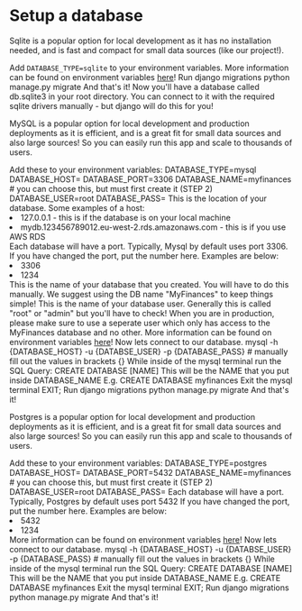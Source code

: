 # Setup a database

<tabs id="setup-database">
    <tab title="Sqlite">
        <p>Sqlite is a popular option for local development as it has <control>no installation needed</control>,
        and is fast and compact for small data sources (like our project!).
        </p>
        <procedure title="Installation">
            <step>
                Add <code>DATABASE_TYPE=sqlite</code> to your environment variables.
                <tip>
                    More information can be found on environment variables
                    <a href="Setup-environment-variables.md">here</a>!
                </tip>
            </step>
            <step>
                Run django migrations
                <code-block lang="shell">
                    python manage.py migrate
                </code-block>
            </step>
        </procedure>
        And that's it! Now you'll have a database called db.sqlite3 in your root directory.
        You can connect to it with the required sqlite drivers manually - but django will do this for you!
    </tab>
    <tab title="Mysql">
        <p>
            MySQL is a popular option for local development and production deployments as it is <control>efficient</control>,
            and is a great fit for small data sources and also large sources! So you can easily run this app and scale to
            thousands of users.
        </p>
        <procedure title="Installation">
            <step>
                Add these to your environment variables:
                <code-block>
                    DATABASE_TYPE=mysql
                    DATABASE_HOST=
                    DATABASE_PORT=3306
                    DATABASE_NAME=myfinances # you can choose this, but must first create it (STEP 2)
                    DATABASE_USER=root
                    DATABASE_PASS=
                </code-block>
                <deflist collapsible="true" default-state="collapsed" type="wide">
                    <def title="DATABASE_HOST" id="db-host">
                        This is the location of your database. Some examples of a host:
                        <list>
                            <li>127.0.0.1 - this is if the database is on your local machine</li>
                            <li>mydb.123456789012.eu-west-2.rds.amazonaws.com - this is if you use AWS RDS</li>
                        </list>
                    </def>
                    <def title="DATABASE_PORT">
                        Each database will have a port. Typically, Mysql by default uses port <control>3306</control>.
                        If you have changed the port, put the number here. Examples are below:
                        <list>
                            <li>3306</li>
                            <li>1234</li>
                        </list>
                    </def>
                    <def title="DATABASE_NAME" id="db-name">
                        This is the name of your database that you created. You will have to do this manually.
                        <tip>We suggest using the DB name "MyFinances" to keep things simple!</tip>
                    </def>
                    <def title="DATABASE_USER" id="db-user">
                        This is the name of your database user. Generally this is called "root" or "admin" but you'll have to check!
                        <tip>
                            When you are in production, please make sure to use a seperate user which only has access
                            to the MyFinances database and no other.
                        </tip>
                    </def>
                </deflist>
                <tip>
                    More information can be found on environment variables
                    <a href="Setup-environment-variables.md">here</a>!
                </tip>
            </step>
            <step>
                Now lets connect to our database.
                <code-block lang="shell" prompt=">>>">
                    mysql -h {DATABASE_HOST} -u {DATABSE_USER} -p {DATABASE_PASS} # manually fill out the values in brackets {}
                </code-block>
            </step>
            <step>
                While <control>inside of the mysql terminal</control> run the SQL Query:
                <code-block lang="SQL">
                    CREATE DATABASE [NAME]
                </code-block>
                <tip>
                    This will be the NAME that you put inside <path>DATABASE_NAME</path>
                    E.g.
                    <code-block lang="sql">
                        CREATE DATABASE myfinances
                    </code-block>
                </tip>
            </step>
            <step>
                Exit the mysql terminal
                <code-block lang="sql">
                    EXIT;
                </code-block>
            </step>
            <step>
                Run django migrations
                <code-block lang="shell">
                    python manage.py migrate
                </code-block>
            </step>
        </procedure>
        And that's it!
    </tab>
    <tab title="Postgresql">
        <p>
            Postgres is a popular option for local development and production deployments as it is <control>efficient</control>,
            and is a great fit for small data sources and also large sources! So you can easily run this app and scale to
            thousands of users.
        </p>
        <procedure title="Installation">
            <step>
                Add these to your environment variables:
                <code-block>
                    DATABASE_TYPE=postgres
                    DATABASE_HOST=
                    DATABASE_PORT=5432
                    DATABASE_NAME=myfinances # you can choose this, but must first create it (STEP 2)
                    DATABASE_USER=root
                    DATABASE_PASS=
                </code-block>
                <deflist collapsible="true" default-state="collapsed" type="wide">
                    <include from="pycharm-Setup-a-database.md" element-id="db-host"></include>
                    <def title="DATABASE_PORT">
                        Each database will have a port. Typically, Postgres by default uses port <control>5432</control>
                        If you have changed the port, put the number here. <emphasis>Examples</emphasis> are below:
                        <list>
                            <li>5432</li>
                            <li>1234</li>
                        </list>
                    </def>
                    <include from="pycharm-Setup-a-database.md" element-id="db-name"></include>
                    <include from="pycharm-Setup-a-database.md" element-id="db-user"></include>
                </deflist>
                <tip>
                    More information can be found on environment variables
                    <a href="Setup-environment-variables.md">here</a>!
                </tip>
            </step>
            <step>
                Now lets connect to our database.
                <code-block lang="shell" prompt=">>>">
                    mysql -h {DATABASE_HOST} -u {DATABSE_USER} -p {DATABASE_PASS} # manually fill out the values in brackets {}
                </code-block>
            </step>
            <step>
                While <control>inside of the mysql terminal</control> run the SQL Query:
                <code-block lang="SQL">
                    CREATE DATABASE [NAME]
                </code-block>
                <tip>
                    This will be the NAME that you put inside <path>DATABASE_NAME</path>
                    E.g.
                    <code-block lang="sql">
                        CREATE DATABASE myfinances
                    </code-block>
                </tip>
            </step>
            <step>
                Exit the mysql terminal
                <code-block lang="sql">
                    EXIT;
                </code-block>
            </step>
            <step>
                Run django migrations
                <code-block lang="shell">
                    python manage.py migrate
                </code-block>
            </step>
        </procedure>
        And that's it!
    </tab>
</tabs>